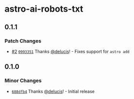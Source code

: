 # astro-ai-robots-txt

## 0.1.1

### Patch Changes

- [#2](https://github.com/delucis/astro-ai-robots-txt/pull/2) [`0993351`](https://github.com/delucis/astro-ai-robots-txt/commit/09933518bcd7302545f6ce054b28e7376149eb00) Thanks [@delucis](https://github.com/delucis)! - Fixes support for `astro add`

## 0.1.0

### Minor Changes

- [`688dfb4`](https://github.com/delucis/astro-ai-robots-txt/commit/688dfb44bf98f1f75d6ed4b86dc5abd8b91f21be) Thanks [@delucis](https://github.com/delucis)! - Initial release
